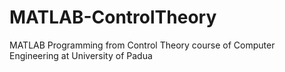 # MATLAB-ControlTheory
MATLAB Programming from Control Theory course of Computer Engineering at University of Padua
